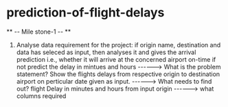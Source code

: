 # prediction-of-flight-delays
** -- Mile stone-1 -- **
1. Analyse data requirement for the project:
 if origin name, destination and data has seleced as input, then analyses it and gives the arrival prediction
i.e., whether it will arrive at the concerned airport on-time if not predict the delay in mintues and hours 
------> What is the problem statement?
        Show the flights delays from respective origin to destination airport on perticular date given as input.
------> What needs to find out?
        flight Delay in minutes and hours from input origin
------> what columns required
